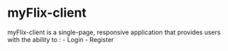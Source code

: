 # myFlix-client
myFlix-client is a single-page, responsive application that provides users with the ability to :
                                                                - Login
                                                                - Register
